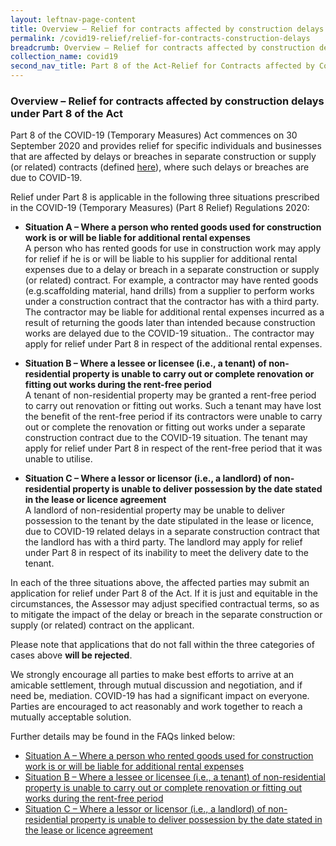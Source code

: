 ```yaml
---
layout: leftnav-page-content
title: Overview – Relief for contracts affected by construction delays under Part 8 of the Act
permalink: /covid19-relief/relief-for-contracts-construction-delays
breadcrumb: Overview – Relief for contracts affected by construction delays under Part 8 of the Act
collection_name: covid19
second_nav_title: Part 8 of the Act-Relief for Contracts affected by Construction Delays
---
```


### Overview – Relief for contracts affected by construction delays under Part 8 of the Act ###

Part 8 of the COVID-19 (Temporary Measures) Act commences on 30 September 2020 and provides relief for specific individuals and businesses that are affected by delays or breaches in separate construction or supply (or related) contracts (defined [here](/covid19-relief/faq/Construction)), where such delays or breaches are due to COVID-19.

Relief under Part 8 is applicable in the following three situations prescribed in the COVID-19 (Temporary Measures) (Part 8 Relief) Regulations 2020: 

* **Situation A – Where a person who rented goods used for construction work is or will be liable for additional rental expenses** 
<br>A person who has rented goods for use in construction work may apply for relief if he is or will be liable to his supplier for additional rental expenses due to a delay or breach in a separate construction or supply (or related) contract. For example, a contractor may have rented goods (e.g.scaffolding material, hand drills) from a supplier to perform works under a construction contract that the contractor has with a third party. The contractor may be liable for additional rental expenses incurred as a result of returning the goods later than intended because construction works are delayed due to the COVID-19 situation.. The contractor may apply for relief under Part 8 in respect of the additional rental expenses.

* **Situation B – Where a lessee or licensee (i.e., a tenant) of non-residential property is unable to carry out or complete renovation or fitting out works during the rent-free period** <br>A tenant of non-residential property may be granted a rent-free period to carry out renovation or fitting out works. Such a tenant may have lost the benefit of the rent-free period if its contractors were unable to carry out or complete the renovation or fitting out works under a separate construction contract due to the COVID-19 situation. The tenant may apply for relief under Part 8 in respect of the rent-free period that it was unable to utilise.

* **Situation C – Where a lessor or licensor (i.e., a landlord) of non-residential property is unable to deliver possession by the date stated in the lease or licence agreement** <br>A landlord of non-residential property may be unable to deliver possession to the tenant by the date stipulated in the lease or licence, due to COVID-19 related delays in a separate construction contract that the landlord has with a third party. The landlord may apply for relief under Part 8 in respect of its inability to meet the delivery date to the tenant. 

In each of the three situations above, the affected parties may submit an application for relief under Part 8 of the Act. If it is just and equitable in the circumstances, the Assessor may adjust specified contractual terms, so as to mitigate the impact of the delay or breach in the separate construction or supply (or related) contract on the applicant. 

Please note that applications that do not fall within the three categories of cases above **will be rejected**. 

We strongly encourage all parties to make best efforts to arrive at an amicable settlement, through mutual discussion and negotiation, and if need be, mediation. COVID-19 has had a significant impact on everyone. Parties are encouraged to act reasonably and work together to reach a mutually acceptable solution. 

Further details may be found in the FAQs linked below: 
* [Situation A – Where a person who rented goods used for construction work is or will be liable for additional rental expenses](/covid19-relief/part8faq-situation-A)
* [Situation B – Where a lessee or licensee (i.e., a tenant) of non-residential property is unable to carry out or complete renovation or fitting out works during the rent-free period](/covid19-relief/part8faq-situation-B)
* [Situation C – Where a lessor or licensor (i.e., a landlord) of non-residential property is unable to deliver possession by the date stated in the lease or licence agreement](/covid19-relief/part8faq-situation-C)
